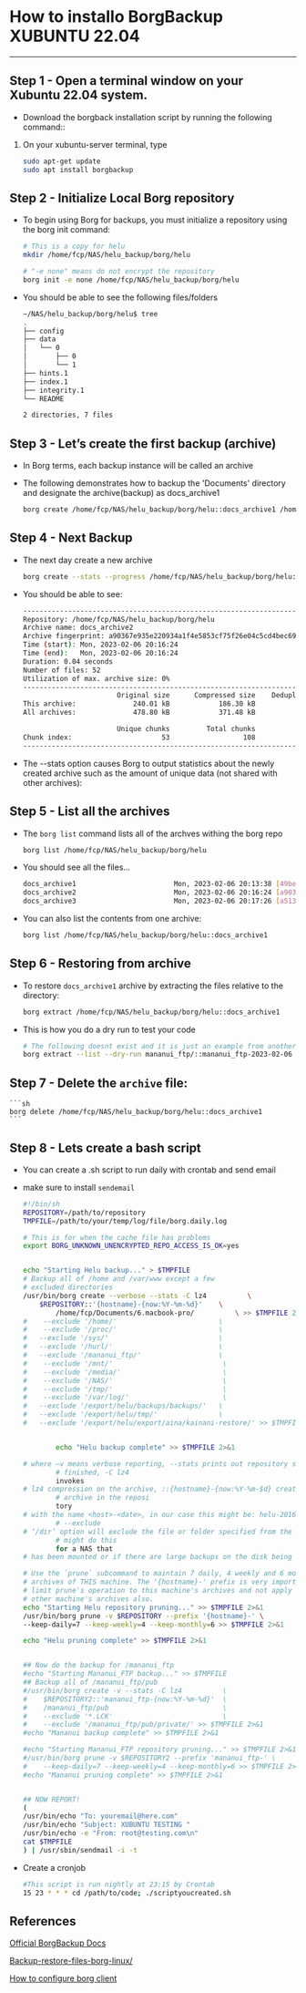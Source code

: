 #  How to installo BorgBackup XUBUNTU 22.04

-----------------------------------------------------
##  Step 1 - Open a terminal window on your Xubuntu 22.04 system.

+ Download the borgback installation script by running the following command:: 
1. On your xubuntu-server terminal, type
    
    ```sh
    sudo apt-get update
    sudo apt install borgbackup
    ```

## Step 2 - Initialize Local Borg repository

+ To begin using Borg for backups, you must initialize a repository using the borg init command: 

    ```sh
    # This is a copy for helu
    mkdir /home/fcp/NAS/helu_backup/borg/helu

    # "-e none" means do not encrypt the repository
    borg init -e none /home/fcp/NAS/helu_backup/borg/helu

    ```
    
+ You should be able to see the following files/folders

    ```sh
    ~/NAS/helu_backup/borg/helu$ tree
    .
    ├── config
    ├── data
    │   └── 0
    │       ├── 0
    │       └── 1
    ├── hints.1
    ├── index.1
    ├── integrity.1
    └── README

    2 directories, 7 files

    ```

## Step 3 - Let’s create the first backup (archive)

+ In Borg terms, each backup instance will be called an archive

+ The following demonstrates how to backup the 'Documents' directory and designate the archive(backup) as docs_archive1

    ```sh
    borg create /home/fcp/NAS/helu_backup/borg/helu::docs_archive1 /home/fcp/Documents/6.macbook-pro/1.git/xubuntu-server-config/

    ```


## Step 4 - Next Backup 

+ The next day create a new archive

    ```sh
    borg create --stats --progress /home/fcp/NAS/helu_backup/borg/helu::docs_archive2 /home/fcp/Documents/6.macbook-pro/1.git/xubuntu-server-config/

    ```
    

+ You should be able to see:

    ```sh 
    ------------------------------------------------------------------------------                
    Repository: /home/fcp/NAS/helu_backup/borg/helu
    Archive name: docs_archive2
    Archive fingerprint: a90367e935e220934a1f4e5853cf75f26e04c5cd4bec699ff61893d5c95921a7
    Time (start): Mon, 2023-02-06 20:16:24
    Time (end):   Mon, 2023-02-06 20:16:24
    Duration: 0.04 seconds
    Number of files: 52
    Utilization of max. archive size: 0%
    ------------------------------------------------------------------------------
                           Original size      Compressed size    Deduplicated size
    This archive:              240.01 kB            186.30 kB                563 B
    All archives:              478.80 kB            371.48 kB            191.36 kB

                           Unique chunks         Total chunks
    Chunk index:                      53                  108
    ------------------------------------------------------------------------------

    ```

+  The --stats option causes Borg to output statistics about the newly created archive such as the amount of unique data (not shared with other archives):


## Step 5 - List all the archives

+ The `borg list` command lists all of the archves withing the borg repo

    ```sh
    borg list /home/fcp/NAS/helu_backup/borg/helu
    ```

+ You should see all the files...

    ```sh
    docs_archive1                        Mon, 2023-02-06 20:13:38 [49be4746613134162cf1b4f9b85ab1bb234b01cb2c9eb6436738a3d3c83711e2]
    docs_archive2                        Mon, 2023-02-06 20:16:24 [a90367e935e220934a1f4e5853cf75f26e04c5cd4bec699ff61893d5c95921a7]
    docs_archive3                        Mon, 2023-02-06 20:17:26 [a513ea7365930a7ee0da7f0d409ecaf7f8ed1f09c390f71846b2a65209a05305]

    ```

+ You can also list the contents from one archive:

    ```sh
    borg list /home/fcp/NAS/helu_backup/borg/helu::docs_archive1

    ```
   

## Step 6 - Restoring from archive

+ To restore `docs_archive1` archive by extracting the files relative to
    the directory:

    ```sh
    borg extract /home/fcp/NAS/helu_backup/borg/helu::docs_archive1
    ```


+ This is how you do a dry run to test your code

    ```sh
    # The following doesnt exist and it is just an example from another server
    borg extract --list --dry-run mananui_ftp/::mananui_ftp-2023-02-06 mananui_ftp/pub/hot/ladcp/

    ```

## Step 7 - Delete the `archive` file:


    ```sh
    borg delete /home/fcp/NAS/helu_backup/borg/helu::docs_archive1    
    ```



## Step 8 - Lets create a bash script  

+ You can create a .sh script to run daily with crontab and send email 
+ make sure to install `sendemail` 

    ```sh
    #!/bin/sh
    REPOSITORY=/path/to/repository
    TMPFILE=/path/to/your/temp/log/file/borg.daily.log

    # This is for when the cache file has problems
    export BORG_UNKNOWN_UNENCRYPTED_REPO_ACCESS_IS_OK=yes


    echo "Starting Helu backup..." > $TMPFILE
    # Backup all of /home and /var/www except a few
    # excluded directories
    /usr/bin/borg create --verbose --stats -C lz4          \
        $REPOSITORY::'{hostname}-{now:%Y-%m-%d}'    \
            /home/fcp/Documents/6.macbook-pro/          \ >> $TMPFILE 2>&1
    #    --exclude '/home/'                         \
    #    --exclude '/proc/'                         \
    #   --exclude '/sys/'                           \
    #   --exclude '/hurl/'                          \
    #   --exclude '/mananui_ftp/'                   \
    #    --exclude '/mnt/'                           \
    #    --exclude '/media/'                         \
    #    --exclude '/NAS/'                           \ 
    #    --exclude '/tmp/'                           \
    #    --exclude '/var/log/'                       \ 
    #   --exclude '/export/helu/backups/backups/'   \
    #   --exclude '/export/helu/tmp/'               \
    #   --exclude '/export/helu/export/aina/kainani-restore/' >> $TMPFILE 2>&1


            echo "Helu backup complete" >> $TMPFILE 2>&1

    # where –v means verbose reporting, --stats prints out repository stats when
            # finished, -C lz4 
            invokes
    # lz4 compression on the archive, ::{hostname}-{now:%Y-%m-$d} creates an
            # archive in the reposi
            tory
    # with the name <host>-<date>, in our case this might be: helu-2016-11-14. The
            # --exclude
    # ‘/dir’ option will exclude the file or folder specified from the archive. One
            # might do this 
            for a NAS that
    # has been mounted or if there are large backups on the disk being archived.

    # Use the `prune` subcommand to maintain 7 daily, 4 weekly and 6 monthly
    # archives of THIS machine. The '{hostname}-' prefix is very important to
    # limit prune's operation to this machine's archives and not apply to
    # other machine's archives also.
    echo "Starting Helu repository pruning..." >> $TMPFILE 2>&1
    /usr/bin/borg prune -v $REPOSITORY --prefix '{hostname}-' \
    --keep-daily=7 --keep-weekly=4 --keep-monthly=6 >> $TMPFILE 2>&1

    echo "Helu pruning complete" >> $TMPFILE 2>&1


    ## Now do the backup for /mananui_ftp
    #echo "Starting Mananui_FTP backup..." >> $TMPFILE
    ## Backup all of /mananui_ftp/pub
    #/usr/bin/borg create -v --stats -C lz4          \
    #    $REPOSITORY2::'mananui_ftp-{now:%Y-%m-%d}'  \
    #    /mananui_ftp/pub                            \
    #    --exclude '*.LCK'                           \
    #    --exclude '/mananui_ftp/pub/private/' >> $TMPFILE 2>&1
    #echo "Mananui backup complete" >> $TMPFILE 2>&1

    #echo "Starting Mananui_FTP repository pruning..." >> $TMPFILE 2>&1
    #/usr/bin/borg prune -v $REPOSITORY2 --prefix 'mananui_ftp-' \
    #    --keep-daily=7 --keep-weekly=4 --keep-monthly=6 >> $TMPFILE 2>&1
    #echo "Mananui pruning complete" >> $TMPFILE 2>&1


    ## NOW REPORT!
    (
    /usr/bin/echo "To: youremail@here.com"
    /usr/bin/echo "Subject: XUBUNTU TESTING "
    /usr/bin/echo -e "From: root@testing.com\n"
    cat $TMPFILE
    ) | /usr/sbin/sendmail -i -t


    ```

+ Create a cronjob

    ```sh
    #This script is run nightly at 23:15 by Crontab
    15 23 * * * cd /path/to/code; ./scriptyoucreated.sh

    ```


## References

[Official BorgBackup Docs](https://borgbackup.readthedocs.io/en/stable/index.html)

[Backup-restore-files-borg-linux/](https://ostechnix.com/backup-restore-files-borg-linux/)

[How to configure borg client](https://sunknudsen.com/privacy-guides/how-to-configure-borg-client-on-macos-using-command-line)
